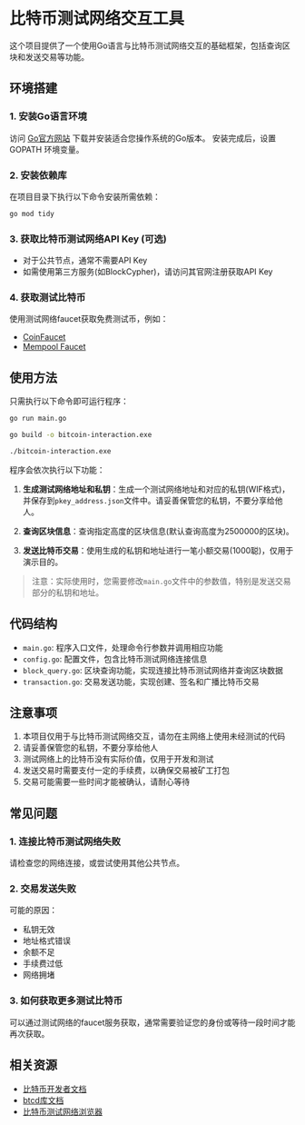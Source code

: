 # 比特币测试网络交互工具

这个项目提供了一个使用Go语言与比特币测试网络交互的基础框架，包括查询区块和发送交易等功能。

## 环境搭建

### 1. 安装Go语言环境
访问 [Go官方网站](https://golang.org/dl/) 下载并安装适合您操作系统的Go版本。
安装完成后，设置 GOPATH 环境变量。

### 2. 安装依赖库
在项目目录下执行以下命令安装所需依赖：
```bash
go mod tidy
```

### 3. 获取比特币测试网络API Key (可选)
- 对于公共节点，通常不需要API Key
- 如需使用第三方服务(如BlockCypher)，请访问其官网注册获取API Key

### 4. 获取测试比特币
使用测试网络faucet获取免费测试币，例如：
- [CoinFaucet](https://coinfaucet.eu/en/btc-testnet/)
- [Mempool Faucet](https://testnet-faucet.mempool.co/)

## 使用方法

只需执行以下命令即可运行程序：
```bash
go run main.go

go build -o bitcoin-interaction.exe

./bitcoin-interaction.exe
```
程序会依次执行以下功能：

1. **生成测试网络地址和私钥**：生成一个测试网络地址和对应的私钥(WIF格式)，并保存到`pkey_address.json`文件中。请妥善保管您的私钥，不要分享给他人。

2. **查询区块信息**：查询指定高度的区块信息(默认查询高度为2500000的区块)。

3. **发送比特币交易**：使用生成的私钥和地址进行一笔小额交易(1000聪)，仅用于演示目的。

> 注意：实际使用时，您需要修改`main.go`文件中的参数值，特别是发送交易部分的私钥和地址。

## 代码结构

- `main.go`: 程序入口文件，处理命令行参数并调用相应功能
- `config.go`: 配置文件，包含比特币测试网络连接信息
- `block_query.go`: 区块查询功能，实现连接比特币测试网络并查询区块数据
- `transaction.go`: 交易发送功能，实现创建、签名和广播比特币交易

## 注意事项

1. 本项目仅用于与比特币测试网络交互，请勿在主网络上使用未经测试的代码
2. 请妥善保管您的私钥，不要分享给他人
3. 测试网络上的比特币没有实际价值，仅用于开发和测试
4. 发送交易时需要支付一定的手续费，以确保交易被矿工打包
5. 交易可能需要一些时间才能被确认，请耐心等待

## 常见问题

### 1. 连接比特币测试网络失败
请检查您的网络连接，或尝试使用其他公共节点。

### 2. 交易发送失败
可能的原因：
- 私钥无效
- 地址格式错误
- 余额不足
- 手续费过低
- 网络拥堵

### 3. 如何获取更多测试比特币
可以通过测试网络的faucet服务获取，通常需要验证您的身份或等待一段时间才能再次获取。

## 相关资源

- [比特币开发者文档](https://developer.bitcoin.org/)
- [btcd库文档](https://github.com/btcsuite/btcd)
- [比特币测试网络浏览器](https://blockstream.info/testnet/)